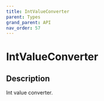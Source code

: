 ```yaml
---
title: IntValueConverter
parent: Types
grand_parent: API
nav_order: 57
---
```


# IntValueConverter

## Description

Int value converter.
